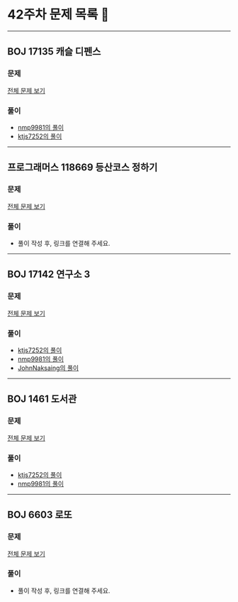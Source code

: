 # 42주차 문제 목록 📝
___
## BOJ 17135 캐슬 디펜스
### 문제
[전체 문제 보기](https://www.acmicpc.net/problem/17135)

### 풀이
- [nmp9981의 풀이](https://blog.naver.com/tybnasgo/222667120972)
- [ktjs7252의 풀이](./ktjs7252/boj17135.cpp)

___
## 프로그래머스 118669 등산코스 정하기
### 문제
[전체 문제 보기](https://school.programmers.co.kr/learn/courses/30/lessons/118669)

### 풀이
- 풀이 작성 후, 링크를 연결해 주세요.

___
## BOJ 17142 연구소 3
### 문제
[전체 문제 보기](https://www.acmicpc.net/problem/17142)

### 풀이
- [ktjs7252의 풀이](./ktjs7252/boj17142.cpp)
- [nmp9981의 풀이](https://blog.naver.com/tybnasgo/222560460938)
- [JohnNaksaing의 풀이](./JohnNaksaing/boj17142.cpp)
___
## BOJ 1461 도서관
### 문제
[전체 문제 보기](https://www.acmicpc.net/problem/1461)

### 풀이
- [ktjs7252의 풀이](./ktjs7252/boj1461.cpp)
- [nmp9981의 풀이](https://blog.naver.com/tybnasgo/222640458419)
___
## BOJ 6603 로또
### 문제
[전체 문제 보기](https://www.acmicpc.net/problem/6603)

### 풀이
- 풀이 작성 후, 링크를 연결해 주세요.